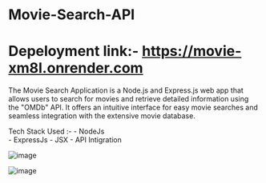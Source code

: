 # Movie-Search-API

# Depeloyment link:- https://movie-xm8l.onrender.com

The Movie Search Application is a Node.js and Express.js web app that allows users to search for movies and retrieve detailed information using the "OMDb" API. It offers an intuitive interface 
for easy movie searches and seamless integration with the extensive movie database.

Tech Stack Used :- 
    - NodeJs  
    - ExpressJs
    - JSX
    - API Intigration
    
![image](https://github.com/Mohitjangid097/Movie-Search-API/assets/77240127/77f1f4ab-bdc3-49d2-bf92-8c024acd7c56)

![image](https://github.com/Mohitjangid097/Movie-Search-API/assets/77240127/ca54345c-5625-4571-948c-0c69b45006f3)
